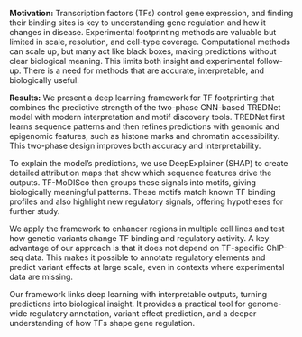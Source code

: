 **Motivation:** Transcription factors (TFs) control gene expression, and finding their binding sites is key to understanding gene regulation and how it changes in disease. Experimental footprinting methods are valuable but limited in scale, resolution, and cell-type coverage. Computational methods can scale up, but many act like black boxes, making predictions without clear biological meaning. This limits both insight and experimental follow-up. There is a need for methods that are accurate, interpretable, and biologically useful.

**Results:** We present a deep learning framework for TF footprinting that combines the predictive strength of the two-phase CNN-based TREDNet model with modern interpretation and motif discovery tools. TREDNet first learns sequence patterns and then refines predictions with genomic and epigenomic features, such as histone marks and chromatin accessibility. This two-phase design improves both accuracy and interpretability.

To explain the model’s predictions, we use DeepExplainer (SHAP) to create detailed attribution maps that show which sequence features drive the outputs. TF-MoDISco then groups these signals into motifs, giving biologically meaningful patterns. These motifs match known TF binding profiles and also highlight new regulatory signals, offering hypotheses for further study.

We apply the framework to enhancer regions in multiple cell lines and test how genetic variants change TF binding and regulatory activity. A key advantage of our approach is that it does not depend on TF-specific ChIP-seq data. This makes it possible to annotate regulatory elements and predict variant effects at large scale, even in contexts where experimental data are missing.

Our framework links deep learning with interpretable outputs, turning predictions into biological insight. It provides a practical tool for genome-wide regulatory annotation, variant effect prediction, and a deeper understanding of how TFs shape gene regulation.